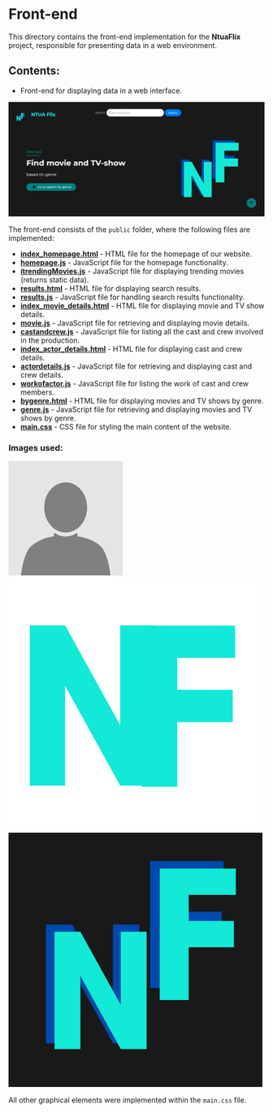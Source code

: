 # Front-end

This directory contains the front-end implementation for the **NtuaFlix** project, responsible for presenting data in a web environment.

## Contents:

- Front-end for displaying data in a web interface.

[![ntuaflix2.PNG](ntuaflix2.PNG)](https://github.com/ntua-el20889/NtuaFlix/blob/main/front-end/ntuaflix2.PNG)

The front-end consists of the `public` folder, where the following files are implemented:

- [**index_homepage.html**](https://github.com/ntua-el20889/NtuaFlix/blob/main/front-end/public/index_homepage.html) - HTML file for the homepage of our website.
- [**homepage.js**](https://github.com/ntua-el20889/NtuaFlix/blob/main/front-end/public/homepage.js) - JavaScript file for the homepage functionality.
- [**itrendingMovies.js**](https://github.com/ntua-el20889/NtuaFlix/blob/main/front-end/public/itrendingMovies.js) - JavaScript file for displaying trending movies (returns static data).
- [**results.html**](https://github.com/ntua-el20889/NtuaFlix/blob/main/front-end/public/results.html) - HTML file for displaying search results.
- [**results.js**](https://github.com/ntua-el20889/NtuaFlix/blob/main/front-end/public/results.js) - JavaScript file for handling search results functionality.
- [**index_movie_details.html**](https://github.com/ntua-el20889/NtuaFlix/blob/main/front-end/public/index_movie_details.html) - HTML file for displaying movie and TV show details.
- [**movie.js**](https://github.com/ntua-el20889/NtuaFlix/blob/main/front-end/public/movie.js) - JavaScript file for retrieving and displaying movie details.
- [**castandcrew.js**](https://github.com/ntua-el20889/NtuaFlix/blob/main/front-end/public/castandcrew.js) - JavaScript file for listing all the cast and crew involved in the production.
- [**index_actor_details.html**](https://github.com/ntua-el20889/NtuaFlix/blob/main/front-end/public/index_actor_details.html) - HTML file for displaying cast and crew details.
- [**actordetails.js**](https://github.com/ntua-el20889/NtuaFlix/blob/main/front-end/public/actordetails.js) - JavaScript file for retrieving and displaying cast and crew details.
- [**workofactor.js**](https://github.com/ntua-el20889/NtuaFlix/blob/main/front-end/public/workofactor.js) - JavaScript file for listing the work of cast and crew members.
- [**bygenre.html**](https://github.com/ntua-el20889/NtuaFlix/blob/main/front-end/public/bygenre.html) - HTML file for displaying movies and TV shows by genre.
- [**genre.js**](https://github.com/ntua-el20889/NtuaFlix/blob/main/front-end/public/genre.js) - JavaScript file for retrieving and displaying movies and TV shows by genre.
- [**main.css**](https://github.com/ntua-el20889/NtuaFlix/blob/main/front-end/public/main.css) - CSS file for styling the main content of the website.

### Images used:

[![none.png](public/none.png)](https://github.com/ntua-el20889/NtuaFlix/blob/main/front-end/public/none.png)
[![small_logo.png](public/small_logo.png)](https://github.com/ntua-el20889/NtuaFlix/blob/main/front-end/public/small_logo.png)
[![big_logo.png](public/big_logo.png)](https://github.com/ntua-el20889/NtuaFlix/blob/main/front-end/public/big_logo.png)

All other graphical elements were implemented within the `main.css` file.
